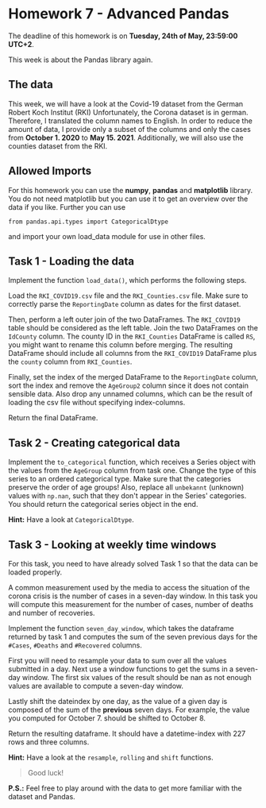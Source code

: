 # Homework 7 - Advanced Pandas

The deadline of this homework is on **Tuesday, 24th of May, 23:59:00 UTC+2**.

This week is about the Pandas library again.

## The data

This week, we will have a look at the Covid-19 dataset from the German Robert Koch Institut (RKI)
Unfortunately, the Corona dataset is in german. Therefore, I translated the column names to English.
In order to reduce the amount of data, I provide only a subset of the columns and only the cases from **October 1. 2020** to **May 15. 2021**.
Additionally, we will also use the counties dataset from the RKI.

## Allowed Imports

For this homework you can use the **numpy**, **pandas** and **matplotlib** library.
You do not need matplotlib but you can use it to get an overview over the data if you like.
Further you can use

    from pandas.api.types import CategoricalDtype

and import your own load_data module for use in other files.

## Task 1 - Loading the data

Implement the function `load_data()`, which performs the following steps.

Load the `RKI_COVID19.csv` file and the `RKI_Counties.csv` file.
Make sure to correctly parse the `ReportingDate` column as dates for the first dataset.

Then, perform a left outer join of the two DataFrames. The `RKI_COVID19` table should be considered as the left table.
Join the two DataFrames on the `IdCounty` column. The county ID in the `RKI_Counties` DataFrame is called `RS`,
you might want to rename this column before merging.
The resulting DataFrame should include all columns from the `RKI_COVID19`
DataFrame plus the `county` column from `RKI_Counties`.

Finally, set the index of the merged DataFrame to the `ReportingDate` column, sort the index and remove the `AgeGroup2`
column since it does not contain sensible data. Also drop any unnamed columns, which can be the result of
loading the csv file without specifying index-columns.

Return the final DataFrame.

## Task 2 - Creating categorical data

Implement the `to_categorical` function, which receives a Series object with the values from the `AgeGroup` column
from task one. Change the type of this series to an ordered categorical type. Make sure that the categories preserve the order of age groups! Also, replace all `unbekannt` (unknown) values with `np.nan`, such that they don't appear in the Series' categories.
You should return the categorical series object in the end.

**Hint:** Have a look at `CategoricalDtype`.

## Task 3 - Looking at weekly time windows

For this task, you need to have already solved Task 1 so that the data can be loaded properly.

A common measurement used by the media to access the situation of the corona crisis is the number of cases in a seven-day window.
In this task you will compute this measurement for the number of cases, number of deaths and number of recoveries.

Implement the function `seven_day_window`, which takes the dataframe returned by task 1 and computes the sum of the seven previous
days for the `#Cases`, `#Deaths` and `#Recovered` columns.

First you will need to resample your data to sum over all the values submitted in a day.
Next use a window functions to get the sums in a seven-day window. The first six values of the result should be nan as not enough values are available to compute a seven-day window.

Lastly shift the dateindex by one day, as the value of a given day is composed of the sum of the **previous** seven days.
For example, the value you computed for October 7. should be shifted to October 8.

Return the resulting dataframe. It should have a datetime-index with 227 rows and three columns.

**Hint:** Have a look at the `resample`, `rolling` and `shift` functions.

> Good luck!

**P.S.:** Feel free to play around with the data to get more familiar with the dataset and Pandas.
